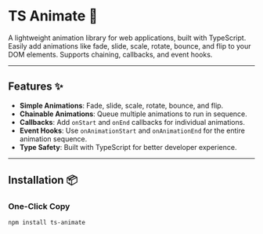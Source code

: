 # TS Animate 🚀

A lightweight animation library for web applications, built with TypeScript. Easily add animations like fade, slide, scale, rotate, bounce, and flip to your DOM elements. Supports chaining, callbacks, and event hooks.

---

## Features ✨

- **Simple Animations**: Fade, slide, scale, rotate, bounce, and flip.
- **Chainable Animations**: Queue multiple animations to run in sequence.
- **Callbacks**: Add `onStart` and `onEnd` callbacks for individual animations.
- **Event Hooks**: Use `onAnimationStart` and `onAnimationEnd` for the entire animation sequence.
- **Type Safety**: Built with TypeScript for better developer experience.

---

## Installation 📦

### One-Click Copy
```bash
npm install ts-animate
